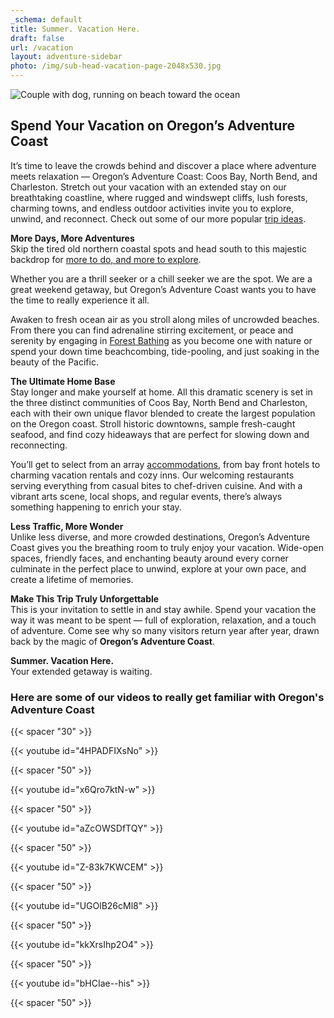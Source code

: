 ```yaml
---
_schema: default
title: Summer. Vacation Here.
draft: false
url: /vacation
layout: adventure-sidebar
photo: /img/sub-head-vacation-page-2048x530.jpg
---
```

![Couple with dog, running on beach toward the ocean](/img/unpack-once-couple-v02695x322.jpg)

## **Spend Your Vacation on Oregon’s Adventure Coast**

It’s time to leave the crowds behind and discover a place where adventure meets relaxation — Oregon’s Adventure Coast: Coos Bay, North Bend, and Charleston. Stretch out your vacation with an extended stay on our breathtaking coastline, where rugged and windswept cliffs, lush forests, charming towns, and endless outdoor activities invite you to explore, unwind, and reconnect. Check out some of our more popular [trip ideas](/tripideas).

**More Days, More Adventures**<br>Skip the tired old northern coastal spots and head south to this majestic backdrop for [more to do, and more to explore](/adventures).

Whether you are a thrill seeker or a chill seeker we are the spot. We are a great weekend getaway, but Oregon’s Adventure Coast wants you to have the time to really experience it all.

Awaken to fresh ocean air as you stroll along miles of uncrowded beaches. From there you can find adrenaline stirring excitement, or peace and serenity by engaging in [Forest Bathing](/forest-bathing) as you become one with nature or spend your down time beachcombing, tide-pooling, and just soaking in the beauty of the Pacific.

**The Ultimate Home Base**<br>Stay longer and make yourself at home. All this dramatic scenery is set in the three distinct communities of Coos Bay, North Bend and Charleston, each with their own unique flavor blended to create the largest population on the Oregon coast. Stroll historic downtowns, sample fresh-caught seafood, and find cozy hideaways that are perfect for slowing down and reconnecting.

You’ll get to select from an array [accommodations](/lodging), from bay front hotels to charming vacation rentals and cozy inns. Our welcoming restaurants serving everything from casual bites to chef-driven cuisine. And with a vibrant arts scene, local shops, and regular events, there’s always something happening to enrich your stay.

**Less Traffic, More Wonder**<br>Unlike less diverse, and more crowded destinations, Oregon’s Adventure Coast gives you the breathing room to truly enjoy your vacation. Wide-open spaces, friendly faces, and enchanting beauty around every corner culminate in the perfect place to unwind, explore at your own pace, and create a lifetime of memories.

**Make This Trip Truly Unforgettable**<br>This is your invitation to settle in and stay awhile. Spend your vacation the way it was meant to be spent — full of exploration, relaxation, and a touch of adventure. Come see why so many visitors return year after year, drawn back by the magic of **Oregon’s Adventure Coast**.

**Summer. Vacation Here.**<br>Your extended getaway is waiting.

### Here are some of our videos to really get familiar with Oregon's Adventure Coast

{{< spacer "30" >}}

{{< youtube id="4HPADFIXsNo" >}}

{{< spacer "50" >}}

{{< youtube id="x6Qro7ktN-w" >}}

{{< spacer "50" >}}

{{< youtube id="aZcOWSDfTQY" >}}

{{< spacer "50" >}}

{{< youtube id="Z-83k7KWCEM" >}}

{{< spacer "50" >}}

{{< youtube id="UGOlB26cMl8" >}}

{{< spacer "50" >}}

{{< youtube id="kkXrsIhp2O4" >}}

{{< spacer "50" >}}

{{< youtube id="bHCIae--his" >}}

{{< spacer "50" >}}